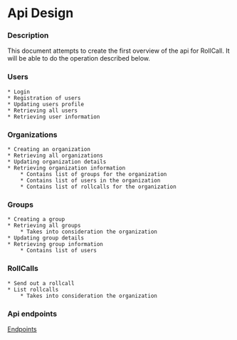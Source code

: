 # Api Design

### Description

This document attempts to create the first overview of the api for RollCall. It will be able to do the operation described below.

### Users
    
    * Login
    * Registration of users
    * Updating users profile
    * Retrieving all users
    * Retrieving user information

### Organizations
    
    * Creating an organization
    * Retrieving all organizations
    * Updating organization details
    * Retrieving organization information
        * Contains list of groups for the organization
        * Contains list of users in the organization
        * Contains list of rollcalls for the organization

### Groups

    * Creating a group
    * Retrieving all groups
        * Takes into consideration the organization
    * Updating group details
    * Retrieving group information
        * Contains list of users

### RollCalls
    
    * Send out a rollcall
    * List rollcalls
        * Takes into consideration the organization

### Api endpoints
[Endpoints](http://api.rollcall.dev/docs/api)




